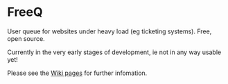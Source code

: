 FreeQ
=====

User queue for websites under heavy load (eg ticketing systems). Free, open source.

Currently in the very early stages of development, ie not in any way usable yet!

Please see the [Wiki pages](https://github.com/TheFreeQ/FreeQ/wiki) for further infomation.
